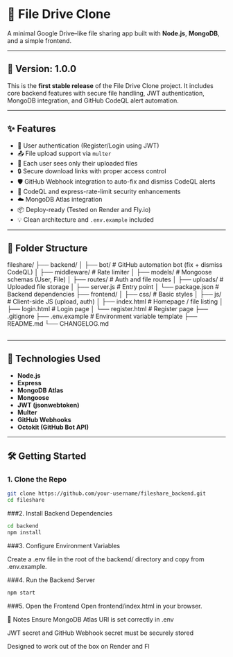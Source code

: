 # 📁 File Drive Clone

A minimal Google Drive–like file sharing app built with **Node.js**, **MongoDB**, and a simple frontend.

---

## 🚀 Version: 1.0.0

This is the **first stable release** of the File Drive Clone project. It includes core backend features with secure file handling, JWT authentication, MongoDB integration, and GitHub CodeQL alert automation.

---

## ✨ Features

- 🔐 User authentication (Register/Login using JWT)
- 📤 File upload support via `multer`
- 📁 Each user sees only their uploaded files
- 🔒 Secure download links with proper access control
- 🛡️ GitHub Webhook integration to auto-fix and dismiss CodeQL alerts
- 🧠 CodeQL and express-rate-limit security enhancements
- ☁️ MongoDB Atlas integration
- 📦 Deploy-ready (Tested on Render and Fly.io)
- 💡 Clean architecture and `.env.example` included

---

## 📂 Folder Structure
fileshare/ ├── backend/ │ ├── bot/ # GitHub automation bot (fix + dismiss CodeQL) │ ├── middleware/ # Rate limiter │ ├── models/ # Mongoose schemas (User, File) │ ├── routes/ # Auth and file routes │ ├── uploads/ # Uploaded file storage │ ├── server.js # Entry point │ └── package.json # Backend dependencies ├── frontend/ │ ├── css/ # Basic styles │ ├── js/ # Client-side JS (upload, auth) │ ├── index.html # Homepage / file listing │ ├── login.html # Login page │ └── register.html # Register page ├── .gitignore ├── .env.example # Environment variable template ├── README.md └── CHANGELOG.md
##
---

## 🧪 Technologies Used

- **Node.js**
- **Express**
- **MongoDB Atlas**
- **Mongoose**
- **JWT (jsonwebtoken)**
- **Multer**
- **GitHub Webhooks**
- **Octokit (GitHub Bot API)**

---

## 🛠️ Getting Started

### 1. Clone the Repo
```bash
git clone https://github.com/your-username/fileshare_backend.git
cd fileshare
```
###2. Install Backend Dependencies
```bash
cd backend
npm install
```
###3. Configure Environment Variables

Create a .env file in the root of the backend/ directory and copy from .env.example.

###4. Run the Backend Server
```bash
npm start
```
###5. Open the Frontend
Open frontend/index.html in your browser.

📌 Notes
Ensure MongoDB Atlas URI is set correctly in .env

JWT secret and GitHub Webhook secret must be securely stored

Designed to work out of the box on Render and Fl
